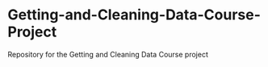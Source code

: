 # Getting-and-Cleaning-Data-Course-Project
Repository for the Getting and Cleaning Data Course project
